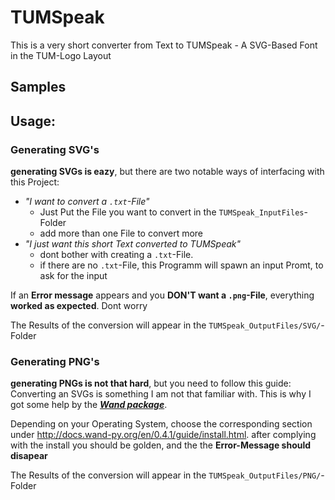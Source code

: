 # TUMSpeak
This is a very short converter from Text to TUMSpeak - A SVG-Based Font in the TUM-Logo Layout

## Samples

## Usage:
### Generating SVG's
__generating SVGs is eazy__, but there are two notable ways of interfacing with this Project:
- *"I want to convert a `.txt`-File"*
  - Just Put the File you want to convert in the `TUMSpeak_InputFiles`-Folder
  - add more than one File to convert more
- *"I just want this short Text converted to TUMSpeak"*
  - dont bother with creating a `.txt`-File.
  - if there are no `.txt`-File, this Programm will spawn an input Promt, to ask for the input

If an __Error message__ appears and you __DON'T want a `.png`-File__, everything __worked as expected__. Dont worry

The Results of the conversion will appear in the `TUMSpeak_OutputFiles/SVG/`-Folder

### Generating PNG's
__generating PNGs is not that hard__, but you need to follow this guide:\
Converting an SVGs is something I am not that familiar with.
This is why I got some help by the __*[Wand package](http://docs.wand-py.org/en/0.4.1/index.html)*__.

Depending on your Operating System, choose the corresponding section under
http://docs.wand-py.org/en/0.4.1/guide/install.html.
after complying with the install you should be golden, and the the __Error-Message should disapear__

The Results of the conversion will appear in the `TUMSpeak_OutputFiles/PNG/`-Folder
